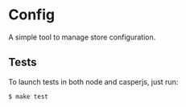 Config
======

A simple tool to manage store configuration.

## Tests

To launch tests in both node and casperjs, just run:

```
$ make test
```
